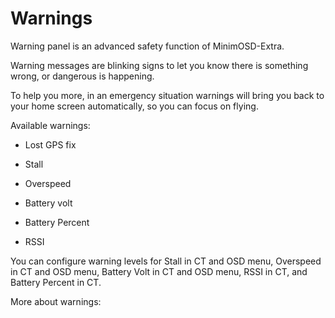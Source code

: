 # Warnings #

Warning panel is an advanced safety function of MinimOSD-Extra.

Warning messages are blinking signs to let you know there is something wrong, or dangerous is happening.

To help you more, in an emergency situation warnings will bring you back to your home screen automatically, so you can focus on flying.

Available warnings:

- Lost GPS fix

- Stall

- Overspeed

- Battery volt

- Battery Percent

- RSSI


You can configure warning levels for Stall in CT and OSD menu, Overspeed in CT and OSD menu, Battery Volt in CT and OSD menu, RSSI in CT, and Battery Percent in CT.

More about warnings: 